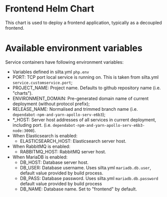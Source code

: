 # Frontend Helm Chart

This chart is used to deploy a frontend application, typically as a decoupled frontend.

# Available environment variables

Service containers have following environment variables:
  - Variables defined in silta.yml `php.env`
  - PORT: TCP port local service is running on. This is taken from silta.yml `service.customservice.port`;
  - PROJECT_NAME: Project name. Defaults to github repository name (i.e. "charts").
  - ENVIRONMENT_DOMAIN: Pre-generated domain name of current deployment (without protocol prefix);
  - RELEASE_NAME: Normalised and trimmed branch name (i.e. `dependabot-npm-and-yarn-apollo-serv-e6b3`);
  - *_HOST: Server host addresses of all services in current deployment, including port. (i.e. `dependabot-npm-and-yarn-apollo-serv-e6b3-node:3000`).
  - When Elasticsearch is enabled:
    - ELASTICSEARCH_HOST: Elasticsearch server host.
  - When RabbitMQ is enabled:
    - RABBITMQ_HOST: RabbitMQ server host.
  - When MariaDB is enabled:
      - DB_HOST: Database server host. 
      - DB_USER: Database username. Uses silta.yml `mariadb.db.user`, default value provided by build process.
      - DB_PASS: Database password. Uses silta.yml `mariadb.db.password` default value provided by build process
      - DB_NAME: Database name. Set to "frontend" by default.
